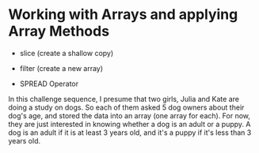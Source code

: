 # Working with Arrays and applying Array Methods

- slice (create a shallow copy)

* filter (create a new array)

- SPREAD Operator

In this challenge sequence, I presume that two girls, Julia and Kate are doing a study on dogs. So each of them asked 5 dog owners
about their dog's age, and stored the data into an array (one array for each). For now, they are just interested in knowing whether a dog is an adult or a puppy.
A dog is an adult if it is at least 3 years old, and it's a puppy if it's less than 3 years
old.
